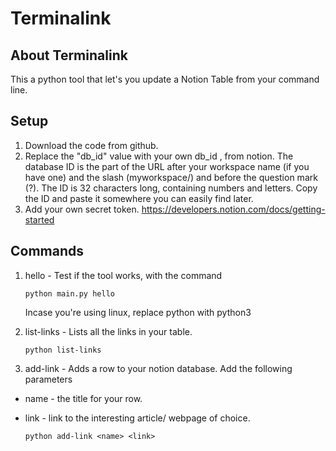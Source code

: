 # Terminalink

## About Terminalink
This a python tool that let's you update a Notion Table from your command line.

## Setup
1. Download the code from github.
2. Replace the "db_id" value with your own db_id , from notion.
    The database ID is the part of the URL after your workspace name (if you have one) and the slash (myworkspace/) and before the question mark (?). The ID is 32 characters long, containing numbers and letters. Copy the ID and paste it somewhere you can easily find later.
3. Add your own secret token.
    https://developers.notion.com/docs/getting-started



## Commands
1. hello - Test if the tool works, with the command
    ```
    python main.py hello
    ```

    Incase you're using linux, replace python with python3
 
 2. list-links - Lists all the links in your table.
    
    ```
    python list-links
    ```

3. add-link - Adds a row to your notion database. Add the following parameters
-  name - the title for your row.
- link - link to the interesting article/ webpage of choice.
    
    ```
    python add-link <name> <link>

    ```

